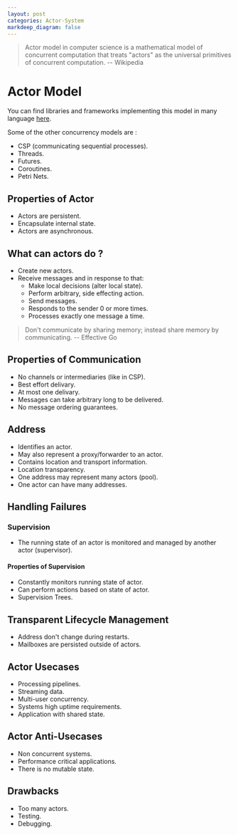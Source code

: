 ```yaml
---
layout: post
categories: Actor-System
markdeep_diagram: false
---
```


> Actor model in computer science is a mathematical model of concurrent computation that treats "actors" as the universal primitives of concurrent computation. -- Wikipedia

# Actor Model
You can find libraries and frameworks implementing this model in many language [here](https://en.wikipedia.org/wiki/Actor_model#Actor_libraries_and_frameworks).

Some of the other concurrency models are : 
* CSP (communicating sequential processes).
* Threads.
* Futures.
* Coroutines.
* Petri Nets.

## Properties of Actor
* Actors are persistent.
* Encapsulate internal state.
* Actors are asynchronous.

## What can actors do ?
* Create new actors.
* Receive messages and in response to that:
    + Make local decisions (alter local state).
    + Perform arbitrary, side effecting action.
    + Send messages.
    + Responds to the sender 0 or more times.
    + Processes exactly one message a time.

> Don't communicate by sharing memory; instead share memory by communicating. -- Effective Go

## Properties of Communication
* No channels or intermediaries (like in CSP).
* Best effort delivary.
* At most one delivary.
* Messages can take arbitrary long to be delivered.
* No message ordering guarantees.

## Address
* Identifies an actor.
* May also represent a proxy/forwarder to an actor.
* Contains location and transport information.
* Location transparency.
* One address may represent many actors (pool).
* One actor can have many addresses.

## Handling Failures

### Supervision 
* The running state of an actor is monitored and managed by another actor (supervisor).

#### Properties of Supervision
* Constantly monitors running state of actor.
* Can perform actions based on state of actor.
* Supervision Trees.

## Transparent Lifecycle Management
* Address don't change during restarts.
* Mailboxes are persisted outside of actors.

## Actor Usecases
* Processing pipelines.
* Streaming data.
* Multi-user concurrency.
* Systems high uptime requirements.
* Application with shared state.

## Actor Anti-Usecases 
* Non concurrent systems.
* Performance critical applications.
* There is no mutable state.

## Drawbacks
* Too many actors.
* Testing.
* Debugging.
